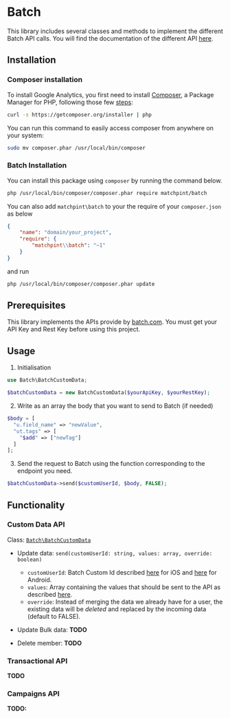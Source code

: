 # Batch

This library includes several classes and methods to implement the different Batch API calls. You will find the
documentation of the different API [here](https://batch.com/doc/api/prerequisites.html).

## Installation

### Composer installation

To install Google Analytics, you first need to install [Composer](http://getcomposer.org/), a Package Manager 
for PHP, following those few [steps](http://getcomposer.org/doc/00-intro.md#installation-nix):

```sh
curl -s https://getcomposer.org/installer | php
```

You can run this command to easily access composer from anywhere on your system:

```sh
sudo mv composer.phar /usr/local/bin/composer
```


### Batch Installation


You can install this package using `composer` by running the command below.

```bash
php /usr/local/bin/composer/composer.phar require matchpint/batch
```

You can also add `matchpint\batch` to your the require of your `composer.json` as below

```json
{
    "name": "domain/your_project",
    "require": {
        "matchpint\\batch": "~1"
    }
}
```

and run

```bash
php /usr/local/bin/composer/composer.phar update
```


## Prerequisites

This library implements the APIs provide by [batch.com](https://batch.com/doc/api/prerequisites.html).
You must get your API Key and Rest Key before using this project.

## Usage


 1. Initialisation

```php
use Batch\BatchCustomData;

$batchCustomData = new BatchCustomData($yourApiKey, $yourRestKey);
```


 2. Write as an array the body that you want to send to Batch (if needed)

```php
$body = [
  "u.field_name" => "newValue",
  "ut.tags" => [
    "$add" => ["newTag"]
  ]
];
```

 3. Send the request to Batch using the function corresponding to the endpoint you need.

 ```php
 $batchCustomData->send($customUserId, $body, FALSE);
 ```


## Functionality

### Custom Data API

Class: [```Batch\BatchCustomData```](https://github.com/MatchPint/batch/blob/feature/documentation/src/Batch/BatchCustomData.php)

 - Update data: `send(customUserId: string, values: array, override: boolean)`

    + `customUserId`: Batch Custom Id described [here](https://batch.com/doc/ios/custom-data/customid.html) for iOS and [here](https://batch.com/doc/android/custom-data/customid.html) for Android.
    + `values`: Array containing the values that should be sent to the API as described [here](https://batch.com/doc/api/custom-data-api/set-update.html#_post-data).
    + `override`: Instead of merging the data we already have for a user, the existing data will be *deleted* and replaced by the incoming data (default to FALSE).

 - Update Bulk data: __TODO__
 - Delete member: __TODO__

### Transactional API

__TODO__

### Campaigns API

__TODO:__
